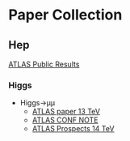 # Paper Collection

## Hep

[ATLAS Public Results](https://twiki.cern.ch/twiki/bin/view/AtlasPublic/HiggsPublicResults)

### Higgs

* Higgs&rightarrow;&mu;&mu;
  * [ATLAS paper 13 TeV](https://arxiv.org/pdf/1705.04582.pdf)
  * [ATLAS CONF NOTE](https://cds.cern.ch/record/2628763/files/ATLAS-CONF-2018-026.pdf)
  * [ATLAS Prospects 14 TeV](https://cds.cern.ch/record/2319741/files/ATL-PHYS-PUB-2018-006.pdf)
